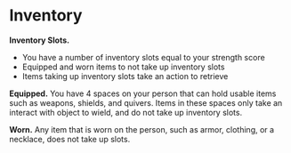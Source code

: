 # Inventory

**Inventory Slots.**
- You have a number of inventory slots equal to your strength score
- Equipped and worn items to not take up inventory slots
- Items taking up inventory slots take an action to retrieve

**Equipped.** You have 4 spaces on your person that can hold usable items such as weapons, shields, and quivers. Items in these spaces only take an interact with object to wield, and do not take up inventory slots.

**Worn.** Any item that is worn on the person, such as armor, clothing, or a necklace, does not take up slots.

